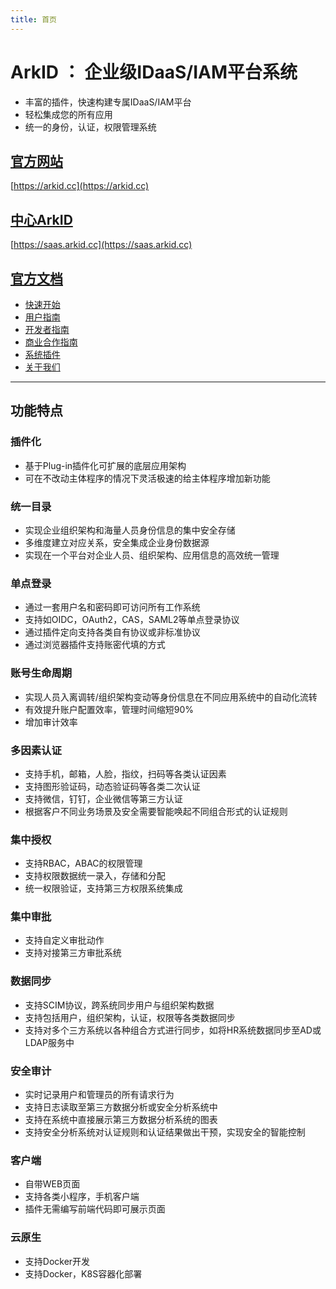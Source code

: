 ```yaml
---
title: 首页
---
```


# ArkID ： 企业级IDaaS/IAM平台系统
* 丰富的插件，快速构建专属IDaaS/IAM平台
* 轻松集成您的所有应用
* 统一的身份，认证，权限管理系统

## [官方网站](https://arkid.cc)

[https://arkid.cc](https://arkid.cc)

## [中心ArkID](https://saas.arkid.cc)

[https://saas.arkid.cc](https://saas.arkid.cc)

## [官方文档](https://longguikeji.github.io/arkid/)

* [快速开始](https://longguikeji.github.io/arkid/%20%20%20%E5%BF%AB%E9%80%9F%E5%BC%80%E5%A7%8B/)
* [用户指南](https://longguikeji.github.io/arkid/%20%20%20%E7%94%A8%E6%88%B7%E6%8C%87%E5%8D%97/)
* [开发者指南](https://longguikeji.github.io/arkid/%20%20%E5%BC%80%E5%8F%91%E8%80%85%E6%8C%87%E5%8D%97/)
* [商业合作指南](https://longguikeji.github.io/arkid/%20%E5%95%86%E4%B8%9A%E5%90%88%E4%BD%9C%E6%8C%87%E5%8D%97/)
* [系统插件](https://longguikeji.github.io/arkid/%20%E7%B3%BB%E7%BB%9F%E6%8F%92%E4%BB%B6/)
* [关于我们](https://longguikeji.github.io/arkid/%E5%85%B3%E4%BA%8E%E6%88%91%E4%BB%AC/)

------
## 功能特点

### 插件化
* 基于Plug-in插件化可扩展的底层应用架构
* 可在不改动主体程序的情况下灵活极速的给主体程序增加新功能

### 统一目录
* 实现企业组织架构和海量人员身份信息的集中安全存储
* 多维度建立对应关系，安全集成企业身份数据源
* 实现在一个平台对企业人员、组织架构、应用信息的高效统一管理

### 单点登录
* 通过一套用户名和密码即可访问所有工作系统
* 支持如OIDC，OAuth2，CAS，SAML2等单点登录协议
* 通过插件定向支持各类自有协议或非标准协议
* 通过浏览器插件支持账密代填的方式

### 账号生命周期
* 实现人员入离调转/组织架构变动等身份信息在不同应用系统中的自动化流转
* 有效提升账户配置效率，管理时间缩短90%
* 增加审计效率

### 多因素认证
* 支持手机，邮箱，人脸，指纹，扫码等各类认证因素
* 支持图形验证码，动态验证码等各类二次认证
* 支持微信，钉钉，企业微信等第三方认证
* 根据客户不同业务场景及安全需要智能唤起不同组合形式的认证规则

### 集中授权
* 支持RBAC，ABAC的权限管理
* 支持权限数据统一录入，存储和分配
* 统一权限验证，支持第三方权限系统集成

### 集中审批
* 支持自定义审批动作
* 支持对接第三方审批系统

### 数据同步
* 支持SCIM协议，跨系统同步用户与组织架构数据
* 支持包括用户，组织架构，认证，权限等各类数据同步
* 支持对多个三方系统以各种组合方式进行同步，如将HR系统数据同步至AD或LDAP服务中

### 安全审计
* 实时记录用户和管理员的所有请求行为
* 支持日志读取至第三方数据分析或安全分析系统中
* 支持在系统中直接展示第三方数据分析系统的图表
* 支持安全分析系统对认证规则和认证结果做出干预，实现安全的智能控制

### 客户端
* 自带WEB页面 
* 支持各类小程序，手机客户端
* 插件无需编写前端代码即可展示页面

### 云原生
* 支持Docker开发
* 支持Docker，K8S容器化部署
